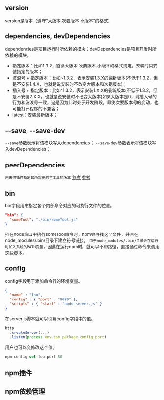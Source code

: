 ## version
version是版本（遵守“大版本.次要版本.小版本”的格式）

## dependencies, devDependencies
dependencies是项目运行时所依赖的模块；devDependencies是项目开发时所依赖的模块。

- 指定版本：比如1.3.2，遵循大版本.次要版本.小版本的格式规定。安装时只安装指定的版本；
- 波浪号 + 指定版本：比如~1.3.2，表示安装1.3.X的最新版本(不低于1.3.2，但是不安装1.4.X，也就是说安装时不改变大版本和次要版本)；
- 插入号 + 指定版本：比如^1.3.2，表示安装1.X.X的最新版本(不低于1.3.2，但是不安装2.X.X，也就是说安装时不改变大版本)如果大版本是0，则插入号的行为和波浪号一致，这是因为此时处于开发阶段。即使次要版本号的变动，也可能打开程序的不兼容；
- latest：安装最新版本；

## --save, --save-dev
`--save`参数表示将该模块写入dependencies；
`--save-dev`参数表示将该模块写入devDependencies；

## peerDependencies
`用来供插件指定其所需要的主工具的版本`
[参考](https://javascript.ruanyifeng.com/nodejs/packagejson.html)
[参考](https://www.cnblogs.com/wonyun/p/9692476.html)

## bin
bin字段用来指定各个内部命令对应的可执行文件的位置。

```json
"bin": {
  "someTool": "./bin/someTool.js"
}
```

挡在node窗口中执行someTool命令时，npm会寻找这个文件，并且在node_modules/.bin/目录下建立符号链接。
`由于node_modules/.bin/目录会在运行时加入系统的PATH变量`，因此在运行npm时，就可以不带路径，直接通过命令来调用这些脚本。


## config
config字段用于添加命令行的环境变量。

```json
{
  "name" : "foo",
  "config" : { "port" : "8080" },
  "scripts" : { "start" : "node server.js" }
}
```

在server.js脚本就可以引用config字段中的值。
```javascript
http
  .createServer(...)
  .listen(process.env.npm_package_config_port)
```

用户也可以变修改这个值。
```javascript
npm config set foo:port 80
```

## npm插件

## npm依赖管理
